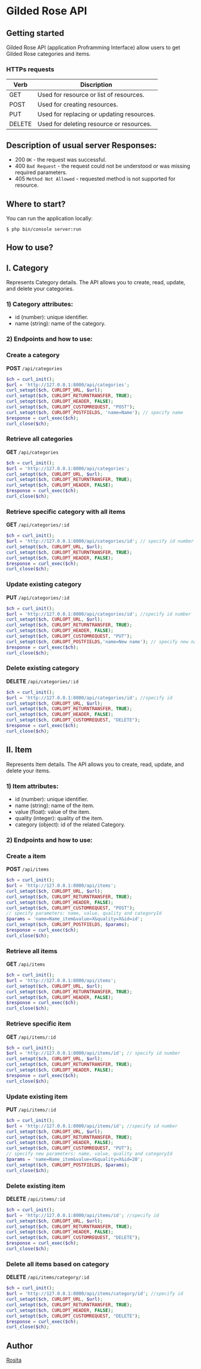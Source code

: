 # Gilded Rose API

## Getting started

Gilded Rose API (application Proframming Interface) allow users to get Gilded Rose categories and items.

### HTTPs requests

| Verb   | Discription                               |
| ------ | ----------------------------------------- |
| GET    | Used for resource or list of resources.   |
| POST   | Used for creating resources.              |
| PUT    | Used for replacing or updating resources. |
| DELETE | Used for deleting resource or resources.  |

## Description of usual server Responses:

- 200 `OK` - the request was successful.
- 400 `Bad Request` - the request could not be understood or was missing required parameters.
- 405 `Method Not Allowed` - requested method is not supported for resource.

## **Where to start?**

You can run the application locally:

```
$ php bin/console server:run
```

## **How to use?**

## I. Category

Represents Category details. The API allows you to create, read, update, and delete your categories.

### 1) Category attributes:

- id (number): unique identifier.
- name (string): name of the category.

### 2) Endpoints and how to use:

### Create a category

**POST** `/api/categories`

```php
$ch = curl_init();
$url = 'http://127.0.0.1:8000/api/categories';
curl_setopt($ch, CURLOPT_URL, $url);
curl_setopt($ch, CURLOPT_RETURNTRANSFER, TRUE);
curl_setopt($ch, CURLOPT_HEADER, FALSE);
curl_setopt($ch, CURLOPT_CUSTOMREQUEST, "POST");
curl_setopt($ch, CURLOPT_POSTFIELDS, 'name=Name'); // specify name
$response = curl_exec($ch);
curl_close($ch);
```

### Retrieve all categories

**GET** `/api/categories`

```php
$ch = curl_init();
$url = 'http://127.0.0.1:8000/api/categories';
curl_setopt($ch, CURLOPT_URL, $url);
curl_setopt($ch, CURLOPT_RETURNTRANSFER, TRUE);
curl_setopt($ch, CURLOPT_HEADER, FALSE);
$response = curl_exec($ch);
curl_close($ch);
```

### Retrieve specific category with all items

**GET** `/api/categories/:id`

```php
$ch = curl_init();
$url = 'http://127.0.0.1:8000/api/categories/id'; // specify id number
curl_setopt($ch, CURLOPT_URL, $url);
curl_setopt($ch, CURLOPT_RETURNTRANSFER, TRUE);
curl_setopt($ch, CURLOPT_HEADER, FALSE);
$response = curl_exec($ch);
curl_close($ch);
```

### Update existing category

**PUT** `/api/categories/:id`

```php
$ch = curl_init();
$url = 'http://127.0.0.1:8000/api/categories/id'; //specify id number
curl_setopt($ch, CURLOPT_URL, $url);
curl_setopt($ch, CURLOPT_RETURNTRANSFER, TRUE);
curl_setopt($ch, CURLOPT_HEADER, FALSE);
curl_setopt($ch, CURLOPT_CUSTOMREQUEST, "PUT");
curl_setopt($ch, CURLOPT_POSTFIELDS,'name=New name'); // specify new name
$response = curl_exec($ch);
curl_close($ch);
```

### Delete existing category

**DELETE** `/api/categories/:id`

```php
$ch = curl_init();
$url = 'http://127.0.0.1:8000/api/categories/id'; //specify id
curl_setopt($ch, CURLOPT_URL, $url);
curl_setopt($ch, CURLOPT_RETURNTRANSFER, TRUE);
curl_setopt($ch, CURLOPT_HEADER, FALSE);
curl_setopt($ch, CURLOPT_CUSTOMREQUEST, "DELETE");
$response = curl_exec($ch);
curl_close($ch);
```

## II. Item

Represents Item details. The API allows you to create, read, update, and delete your items.

### 1) Item attributes:

- id (number): unique identifier.
- name (string): name of the item.
- value (float): value of the item.
- quality (integer): quality of the item.
- category (object): id of the related Category.

### 2) Endpoints and how to use:

### Create a item

**POST** `/api/items`

```php
$ch = curl_init();
$url = 'http://127.0.0.1:8000/api/items';
curl_setopt($ch, CURLOPT_URL, $url);
curl_setopt($ch, CURLOPT_RETURNTRANSFER, TRUE);
curl_setopt($ch, CURLOPT_HEADER, FALSE);
curl_setopt($ch, CURLOPT_CUSTOMREQUEST, "POST");
// specify parameters: name, value, quality and categoryId
$params = 'name=Name_item&value=X&quality=X&id=id';
curl_setopt($ch, CURLOPT_POSTFIELDS, $params);
$response = curl_exec($ch);
curl_close($ch);
```

### Retrieve all items

**GET** `/api/items`

```php
$ch = curl_init();
$url = 'http://127.0.0.1:8000/api/items';
curl_setopt($ch, CURLOPT_URL, $url);
curl_setopt($ch, CURLOPT_RETURNTRANSFER, TRUE);
curl_setopt($ch, CURLOPT_HEADER, FALSE);
$response = curl_exec($ch);
curl_close($ch);
```

### Retrieve specific item

**GET** `/api/items/:id`

```php
$ch = curl_init();
$url = 'http://127.0.0.1:8000/api/items/id'; // specify id number
curl_setopt($ch, CURLOPT_URL, $url);
curl_setopt($ch, CURLOPT_RETURNTRANSFER, TRUE);
curl_setopt($ch, CURLOPT_HEADER, FALSE);
$response = curl_exec($ch);
curl_close($ch);
```

### Update existing item

**PUT** `/api/items/:id`

```php
$ch = curl_init();
$url = 'http://127.0.0.1:8000/api/items/id'; //specify id number
curl_setopt($ch, CURLOPT_URL, $url);
curl_setopt($ch, CURLOPT_RETURNTRANSFER, TRUE);
curl_setopt($ch, CURLOPT_HEADER, FALSE);
curl_setopt($ch, CURLOPT_CUSTOMREQUEST, "PUT");
// specify new parameters: name, value, quality and categoryId
$params = 'name=Name_item&value=X&quality=X&id=20';
curl_setopt($ch, CURLOPT_POSTFIELDS, $params);
curl_close($ch);
```

### Delete existing item

**DELETE** `/api/items/:id`

```php
$ch = curl_init();
$url = 'http://127.0.0.1:8000/api/items/id'; //specify id
curl_setopt($ch, CURLOPT_URL, $url);
curl_setopt($ch, CURLOPT_RETURNTRANSFER, TRUE);
curl_setopt($ch, CURLOPT_HEADER, FALSE);
curl_setopt($ch, CURLOPT_CUSTOMREQUEST, "DELETE");
$response = curl_exec($ch);
curl_close($ch);
```

### Delete all items based on category

**DELETE** `/api/items/category/:id`

```php
$ch = curl_init();
$url = 'http://127.0.0.1:8000/api/items/category/id'; //specify id
curl_setopt($ch, CURLOPT_URL, $url);
curl_setopt($ch, CURLOPT_RETURNTRANSFER, TRUE);
curl_setopt($ch, CURLOPT_HEADER, FALSE);
curl_setopt($ch, CURLOPT_CUSTOMREQUEST, "DELETE");
$response = curl_exec($ch);
curl_close($ch);
```

## Author

[Rosita](https://github.com/rositatisor)
